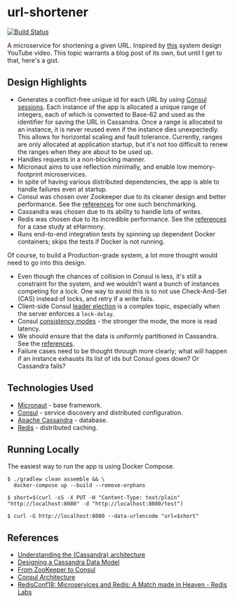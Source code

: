 # url-shortener
[![Build Status](https://travis-ci.org/asarkar/url-shortener.svg?branch=master)](https://travis-ci.org/asarkar/url-shortener)

A microservice for shortening a given URL. Inspired by [this](https://www.youtube.com/watch?v=JQDHz72OA3c) system design YouTube video.
This topic warrants a blog post of its own, but until I get to that, here's a gist.

## Design Highlights

* Generates a conflict-free unique id for each URL by using [Consul sessions](https://www.consul.io/docs/internals/sessions.html).
  Each instance of the app is allocated a unique range of integers, each of which is converted to Base-62 and used as
  the identifier for saving the URL in Cassandra. Once a range is allocated to an instance, it is never reused even if
  the instance dies unexpectedly. This allows for horizontal scaling and fault tolerance. Currently, ranges are only
  allocated at application startup, but it's not too difficult to renew the ranges when they are about to be used up.
* Handles requests in a non-blocking manner.
* Micronaut aims to use reflection minimally, and enable low memory-footprint microservices.
* In spite of having various distributed dependencies, the app is able to handle failures even at startup.
* Consul was chosen over Zookeeper due to its cleaner design and better performance. See the [references](#references) 
  for one such benchmarking.
* Cassandra was chosen due to its ability to handle lots of writes.
* Redis was chosen due to its incredible performance. See the [references](#references) for a case study at eHarmony.
* Runs end-to-end integration tests by spinning up dependent Docker containers; skips the tests if Docker is not
  running.

Of course, to build a Production-grade system, a lot more thought would need to go into this design.
* Even though the chances of collision in Consul is less, it's still a constraint for the system, and we wouldn't want 
  a bunch of instances competing for a lock. One way to avoid this is to not use Check-And-Set (CAS) instead of locks,
  and retry if a write fails.
* Client-side Consul [leader election](https://www.consul.io/docs/guides/leader-election.html) is a complex topic, 
  especially when the server enforces a `lock-delay`.
* Consul [consistency modes](https://www.consul.io/docs/internals/consensus.html#consistency-modes) - the stronger the 
  mode, the more is read latency.
* We should ensure that the data is uniformly partitioned in Cassandra. See the [references](#references).
* Failure cases need to be thought through more clearly; what will happen if an instance exhausts its list of ids but 
  Consul goes down? Or Cassandra fails?

## Technologies Used

* [Micronaut](https://docs.micronaut.io/latest/guide/index.html) - base framework.
* [Consul](https://www.consul.io/) - service discovery and distributed configuration.
* [Apache Cassandra](http://cassandra.apache.org/) - database.
* [Redis](https://redis.io/) - distributed caching.

## Running Locally

The easiest way to run the app is using Docker Compose.

```
$ ./gradlew clean assemble && \
  docker-compose up --build --remove-orphans

$ short=$(curl -sS -X PUT -H "Content-Type: text/plain" "http://localhost:8080" -d "http://localhost:8080/test")

$ curl -G http://localhost:8080 --data-urlencode "url=$short"
```

## References

* [Understanding the (Cassandra) architecture](https://docs.datastax.com/en/cassandra/3.0/cassandra/architecture/archTOC.html)
* [Designing a Cassandra Data Model](https://shermandigital.com/blog/designing-a-cassandra-data-model/)
* [From ZooKeeper to Consul](https://dadi.cloud/en/knowledge/network/from-zookeeper-to-consul/)
* [Consul Architecture](https://www.consul.io/docs/internals/architecture.html)
* [RedisConf18: Microservices and Redis: A Match made in Heaven - Redis Labs](https://www.youtube.com/watch?v=wfyq_-tWkiY)
